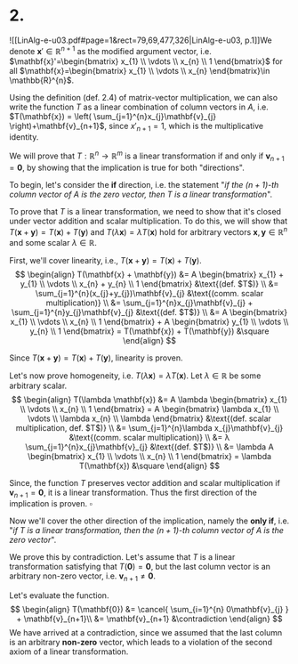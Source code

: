 

# 2.
![[LinAlg-e-u03.pdf#page=1&rect=79,69,477,326|LinAlg-e-u03, p.1]]We denote $\mathbf{x}' \in \mathbb{R}^{n+1}$ as the modified argument vector, i.e. $\mathbf{x}'=\begin{bmatrix} x_{1} \\ \vdots \\ x_{n} \\ 1 \end{bmatrix}$ for all $\mathbf{x}=\begin{bmatrix} x_{1} \\ \vdots \\ x_{n} \end{bmatrix}\in \mathbb{R}^{n}$.

Using the definition (def. 2.4) of matrix-vector multiplication, we can also write the function $T$ as a linear combination of column vectors in $A$, i.e. $T(\mathbf{x}) = \left( \sum_{j=1}^{n}x_{j}\mathbf{v}_{j} \right)+\mathbf{v}_{n+1}$, since $x'_{n+1}=1$, which is the multiplicative identity.

<div class="page-break" style="page-break-before: always;"></div>

We will prove that $T: \mathbb{R}^{n} \to \mathbb{R}^{m}$ is a linear transformation if and only if $\mathbf{v}_{n+1}=\mathbf{0}$, by showing that the implication is true for both "directions".

To begin, let's consider the **if** direction, i.e. the statement "*if the $(n+1)$-th column vector of $A$ is the zero vector, then $T$ is a linear transformation*".

To prove that $T$ is a linear transformation, we need to show that it's closed under vector addition and scalar multiplication. To do this, we will show that $T(\mathbf{x} + \mathbf{y})= T(\mathbf{x})+ T(\mathbf{y})$ and $T(\lambda\mathbf{x}) =\lambda T(\mathbf{x})$ hold for arbitrary vectors $\mathbf{x}, \mathbf{y} \in \mathbb{R}^{n}$ and some scalar $\lambda \in \mathbb{R}$.

First, we'll cover linearity, i.e., $T(\mathbf{x} + \mathbf{y})= T(\mathbf{x})+ T(\mathbf{y})$.
$$
\begin{align}
T(\mathbf{x} + \mathbf{y}) &= A \begin{bmatrix}
x_{1} + y_{1} \\
\vdots \\
x_{n} + y_{n} \\
1
\end{bmatrix}  &\text{(def. $T$)} \\
&= \sum_{j=1}^{n}(x_{j}+y_{j})\mathbf{v}_{j} &\text{(comm. scalar multiplication)} \\
&= \sum_{j=1}^{n}x_{j}\mathbf{v}_{j} + \sum_{j=1}^{n}y_{j}\mathbf{v}_{j} &\text{(def. $T$)} \\
&= A \begin{bmatrix}
x_{1} \\
\vdots \\
x_{n} \\
1
\end{bmatrix} + A \begin{bmatrix}
y_{1} \\
\vdots \\
y_{n} \\
1
\end{bmatrix} = T(\mathbf{x}) + T(\mathbf{y}) &\square
\end{align}
$$

Since $T(\mathbf{x}+\mathbf{y})=T(\mathbf{x})+T(\mathbf{y})$, linearity is proven.


Let's now prove homogeneity, i.e. $T(\lambda\mathbf{x}) =\lambda T(\mathbf{x})$. Let $\lambda \in \mathbb{R}$ be some arbitrary scalar.
$$
\begin{align}
T(\lambda \mathbf{x}) &= A \lambda \begin{bmatrix}
x_{1} \\
\vdots \\
x_{n} \\
1
\end{bmatrix} = A \begin{bmatrix}
\lambda x_{1} \\
\vdots \\
\lambda x_{n} \\
\lambda
\end{bmatrix} &\text{(def. scalar multiplication, def. $T$)} \\
&= \sum_{j=1}^{n}\lambda x_{j}\mathbf{v}_{j} &\text{(comm. scalar multiplication)} \\
&= λ \sum_{j=1}^{n}x_{j}\mathbf{v}_{j} &\text{(def. $T$)} \\
&= \lambda A \begin{bmatrix}
x_{1} \\
\vdots \\
x_{n} \\
1
\end{bmatrix} = \lambda T(\mathbf{x}) &\square
\end{align}
$$

Since, the function $T$ preserves vector addition and scalar multiplication if $\mathbf{v}_{n+1}=\mathbf{0}$, it is a linear transformation. Thus the first direction of the implication is proven.
$\square$

<div class="page-break" style="page-break-before: always;"></div>

Now we'll cover the other direction of the implication, namely the **only if**, i.e. "*if $T$ is a linear transformation, then the $(n+1)$-th column vector of $A$ is the zero vector*".

We prove this by contradiction. Let's assume that $T$ is a linear transformation satisfying that $T(\mathbf{0})=\mathbf{0}$, but the last column vector is an arbitrary non-zero vector, i.e. $\mathbf{v}_{n+1} \neq \mathbf{0}$.

Let's evaluate the function.
$$
\begin{align}
T(\mathbf{0}) &= \cancel{ \sum_{i=1}^{n} 0\mathbf{v}_{j} } + \mathbf{v}_{n+1}\\
&= \mathbf{v}_{n+1} &\contradiction
\end{align}
$$
We have arrived at a contradiction, since we assumed that the last column is an arbitrary **non-zero** vector, which leads to a violation of the second axiom of a linear transformation.
